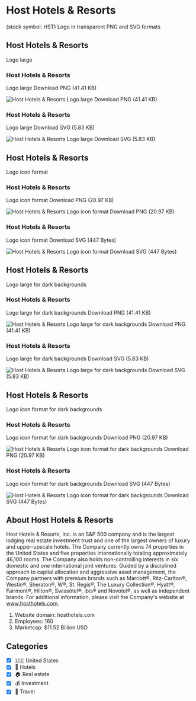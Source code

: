 # Host Hotels & Resorts
 (stock symbol: HST) Logo in transparent PNG and SVG formats

## Host Hotels & Resorts
 Logo large

### Host Hotels & Resorts
 Logo large Download PNG (41.41 KB)

![Host Hotels & Resorts
 Logo large Download PNG (41.41 KB)](/img/orig/HST_BIG-09e52443.png)

### Host Hotels & Resorts
 Logo large Download SVG (5.83 KB)

![Host Hotels & Resorts
 Logo large Download SVG (5.83 KB)](/img/orig/HST_BIG-09442dad.svg)

## Host Hotels & Resorts
 Logo icon format

### Host Hotels & Resorts
 Logo icon format Download PNG (20.97 KB)

![Host Hotels & Resorts
 Logo icon format Download PNG (20.97 KB)](/img/orig/HST-48552f4c.png)

### Host Hotels & Resorts
 Logo icon format Download SVG (447 Bytes)

![Host Hotels & Resorts
 Logo icon format Download SVG (447 Bytes)](/img/orig/HST-de20f0bb.svg)

## Host Hotels & Resorts
 Logo large for dark backgrounds

### Host Hotels & Resorts
 Logo large for dark backgrounds Download PNG (41.41 KB)

![Host Hotels & Resorts
 Logo large for dark backgrounds Download PNG (41.41 KB)](/img/orig/HST_BIG.D-ad6e2cd0.png)

### Host Hotels & Resorts
 Logo large for dark backgrounds Download SVG (5.83 KB)

![Host Hotels & Resorts
 Logo large for dark backgrounds Download SVG (5.83 KB)](/img/orig/HST_BIG.D-272c6b4b.svg)

## Host Hotels & Resorts
 Logo icon format for dark backgrounds

### Host Hotels & Resorts
 Logo icon format for dark backgrounds Download PNG (20.97 KB)

![Host Hotels & Resorts
 Logo icon format for dark backgrounds Download PNG (20.97 KB)](/img/orig/HST.D-015b0925.png)

### Host Hotels & Resorts
 Logo icon format for dark backgrounds Download SVG (447 Bytes)

![Host Hotels & Resorts
 Logo icon format for dark backgrounds Download SVG (447 Bytes)](/img/orig/HST.D-a127af14.svg)

## About Host Hotels & Resorts


Host Hotels & Resorts, Inc. is an S&P 500 company and is the largest lodging real estate investment trust and one of the largest owners of luxury and upper-upscale hotels. The Company currently owns 74 properties in the United States and five properties internationally totaling approximately 46,100 rooms. The Company also holds non-controlling interests in six domestic and one international joint ventures. Guided by a disciplined approach to capital allocation and aggressive asset management, the Company partners with premium brands such as Marriott®, Ritz-Carlton®, Westin®, Sheraton®, W®, St. Regis®, The Luxury Collection®, Hyatt®, Fairmont®, Hilton®, Swissôtel®, ibis® and Novotel®, as well as independent brands. For additional information, please visit the Company's website at www.hosthotels.com.

1. Website domain: hosthotels.com
2. Employees: 160
3. Marketcap: $11.52 Billion USD


## Categories
- [x] 🇺🇸 United States
- [x] 🏨 Hotels
- [x] 🏠 Real estate
- [x] 💰 Investment
- [x] 🌴 Travel
